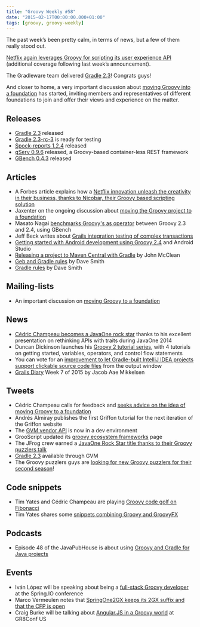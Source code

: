 ```yaml
---
title: "Groovy Weekly #58"
date: "2015-02-17T00:00:00.000+01:00"
tags: [groovy, groovy-weekly]
---
```


The past week’s been pretty calm, in terms of news, but a few of them really stood out.

[Netflix again leverages Groovy for scripting its user experience API](http://www.forbes.com/sites/danwoods/2015/02/11/how-a-netflix-tech-innovation-can-unleash-creativity-in-your-business/print/) (additional coverage following last week’s announcement).

The Gradleware team delivered [Gradle 2.3](http://forums.gradle.org/gradle/topics/gradle-2-3-released)! Congrats guys!

And closer to home, a very important discussion about [moving Groovy into a foundation](http://groovy.329449.n5.nabble.com/Moving-Groovy-to-a-Foundation-td5722483.html) has started, inviting members and representatives of different foundations to join and offer their views and experience on the matter.

## Releases

*   [Gradle 2.3](http://forums.gradle.org/gradle/topics/gradle-2-3-released) released
*   [Gradle 2.3-rc-3](http://forums.gradle.org/gradle/topics/gradle-2-3-rc-3-is-now-available-for-testing) is ready for testing
*   [Spock-reports 1.2.4](https://groups.google.com/forum/#!topic/spockframework/008xHyM5DEI) released
*   [gServ 0.9.6](https://www.linkedin.com/groupItem?view=&item=5972153940031131649&type=member&gid=76751&trk=eml-b2_anet_digest_weekly-hero-12-grouppost-0&midToken=AQES0rgmUQCbHg&fromEmail=fromEmail&ut=3j0nkf-NtM9CE1) released, a Groovy-based container-less REST framework
*   [GBench 0.4.3](https://twitter.com/nagai_masato/status/566531438795698180) released
    
## Articles

*   A Forbes article explains how a [Netflix innovation unleash the creativity in their business, thanks to Nicobar, their Groovy based scripting solution](http://www.forbes.com/sites/danwoods/2015/02/11/how-a-netflix-tech-innovation-can-unleash-creativity-in-your-business/print/)
*   Jaxenter on the ongoing discussion about [moving the Groovy project to a foundation](http://jaxenter.com/will-groovy-soon-eclipse-apache-project-114536.html)
*   Masato Nagai [benchmarks Groovy's as operator](http://nagaimasato.blogspot.fr/2015/02/gbench-043-released-lets-benchmark-as.html?spref=tw) between Groovy 2.3 and 2.4, using GBench
*   Jeff Beck writes about [Grails integration testing of complex transactions](http://beckje01.com/blog/2015/02/14/grails-integration-testing-of-complex-transactions/)
*   [Getting started with Android development using Groovy 2.4](http://hosain.net/2015/02/07/getting-started-with-android-development-using-groovy-2.4-and-android-studio.html) and Android Studio
*   [Releasing a project to Maven Central with Gradle](http://www.jroller.com/ie/entry/releasing_a_project_to_maven) by John McClean
*   [Geb and Gradle rules](http://davesmith.me//blog/2015/geb-gradle-rules.html) by Dave Smith
*   [Gradle rules](http://davesmith.me//blog/2015/gradle-devops-rules.html) by Dave Smith

## Mailing-lists

*   An important discussion on [moving Groovy to a foundation](http://groovy.329449.n5.nabble.com/Moving-Groovy-to-a-Foundation-td5722483.html)

## News

*   [Cédric Champeau becomes a JavaOne rock star](http://steveonjava.com/congratulations-to-the-2014-javaone-rock-stars/) thanks to his excellent presentation on rethinking APIs with traits during JavaOne 2014
*   Duncan Dickinson launches his [Groovy 2 tutorial series](http://www.groovy-tutorial.org/), with 4 tutorials on getting started, variables, operators, and control flow statements
*   You can vote for an [improvement to let Gradle-built IntelliJ IDEA projects support clickable source code files](https://youtrack.jetbrains.com/issue/IDEA-136587) from the output window
*   [Grails Diary](http://grydeske.net/news/show/83) Week 7 of 2015 by Jacob Aae Mikkelsen
    
## Tweets

*   Cédric Champeau calls for feedback and [seeks advice on the idea of moving Groovy to a foundation](https://twitter.com/CedricChampeau/status/565548766946926592)
*   Andrés Almiray publishes the first Griffon tutorial for the next iteration of the Griffon website
*   The [GVM vendor API](https://twitter.com/marc0der/status/566758590472794112) is now in a dev environment
*   GrooScript updated its [groovy ecosystem frameworks](https://twitter.com/grooscript/status/565282808307150848) page
*   The JFrog crew earned a [JavaOne Rock Star title thanks to their Groovy puzzlers talk](https://twitter.com/jfrog/status/565589535862841346)
*   [Gradle 2.3](https://twitter.com/gvmtool/status/567274822141763584) available through GVM
*   The Groovy puzzlers guys are [looking for new Groovy puzzlers for their second season](https://twitter.com/groovypuzzlers/status/567316156411691009)!

## Code snippets

*   Tim Yates and Cédric Champeau are playing [Groovy code golf on Fibonacci](https://twitter.com/tim_yates/status/565490899963375616)
*   Tim Yates shares some [snippets combining Groovy and GroovyFX](https://gist.github.com/timyates/d97d613e4379434ff7a8)

## Podcasts

*   Episode 48 of the JavaPubHouse is about using [Groovy and Gradle for Java projects](https://twitter.com/fguime/status/566098122901041152)
    
## Events

*   Iván López will be speaking about being a [full-stack Groovy developer](https://twitter.com/ilopmar/status/565806105042120704) at the Spring.IO conference
*   Marco Vermeulen notes that [SpringOne2GX keeps its 2GX suffix and that the CFP is open](https://twitter.com/marc0der/status/566136563214876672)
*   Craig Burke will be talking about [Angular.JS in a Groovy world](https://twitter.com/craigburke1/status/566637455982731264) at GR8Conf US